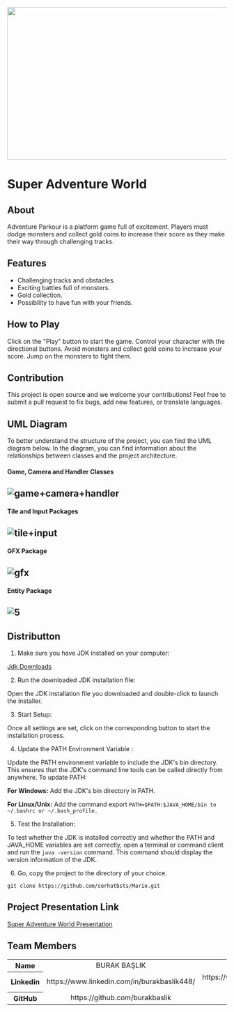 

<div align="center">
	<img height="350" width="750" src="https://github.com/serhatbsts/Mario/assets/88744471/abe160f7-da94-4c38-bdc5-4fb8b8e1e53c"  />
</div>

# **Super Adventure World**

## **About**
Adventure Parkour is a platform game full of excitement. Players must dodge monsters and collect gold coins to increase their score as they make their way through challenging tracks.

## **Features**
* Challenging tracks and obstacles.
* Exciting battles full of monsters.
* Gold collection.
* Possibility to have fun with your friends.

## **How to Play**
Click on the "Play" button to start the game. Control your character with the directional buttons. Avoid monsters and collect gold coins to increase your score. Jump on the monsters to fight them.

  

## **Contribution**
This project is open source and we welcome your contributions! Feel free to submit a pull request to fix bugs, add new features, or translate languages.

## **UML Diagram**

To better understand the structure of the project, you can find the UML diagram below. In the diagram, you can find information about the relationships between classes and the project architecture.

#### **Game, Camera and Handler Classes**

![game+camera+handler](https://github.com/serhatbsts/Mario/assets/88744471/8b61cac0-40a7-45e9-84e7-82957e87f2bb)
---
#### **Tile and Input Packages**
![tile+input](https://github.com/serhatbsts/Mario/assets/88744471/41da3f05-266d-49e0-b5e1-a6c82e670f90)
---
#### **GFX Package**
![gfx](https://github.com/serhatbsts/Mario/assets/88744471/fc8cf47a-f5e9-4732-83cf-8fa6821c35af)
---
#### **Entity Package**
![5](https://github.com/serhatbsts/Mario/assets/88744471/f754a92f-6791-4f83-8a03-fe1e9eced64a)
---


## **Distributton**
1. Make sure you have JDK installed on your computer:

[Jdk Downloads](https://www.oracle.com/tr/java/technologies/downloads/)

2. Run the downloaded JDK installation file:
 
Open the JDK installation file you downloaded and double-click to launch the installer.

3. Start Setup:

Once all settings are set, click on the corresponding button to start the installation process.

4. Update the PATH Environment Variable :
   
Update the PATH environment variable to include the JDK's bin directory. This ensures that the JDK's command line tools can be called directly from anywhere. To update PATH:

**For Windows:** Add the JDK's bin directory in PATH.

**For Linux/Unix:** Add the command export ```PATH=$PATH:$JAVA_HOME/bin to ~/.bashrc or ~/.bash_profile.```

5. Test the Installation:
   
To test whether the JDK is installed correctly and whether the PATH and JAVA_HOME variables are set correctly, open a terminal or command client and run the ```java -version``` command. This command should display the version information of the JDK.

6. Go, copy the project to the directory of your choice.
```
git clone https://github.com/serhatbsts/Mario.git
```

## **Project Presentation Link**
[Super Adventure World Presentation](https://www.canva.com/design/DAF4b5H6dQ0/C34zzjuJ-EdwMD5ULDWr0A/edit?utm_content=DAF4b5H6dQ0&utm_campaign=designshare&utm_medium=link2&utm_source=sharebutton)

## **Team Members**
<div align="center">
<table width="100%">
    <thead>
    </thead>
    <tbody>
    <tr>
        <th>Name</th>
        <td width="100" align="center">BURAK BAŞLIK</td>
        <td width="100" align="center">BERTAN SEZGİN</td>
        <td width="100" align="center">SERHAT BEŞTAŞ</td>
    </tr>
    <tr>
        <th>Linkedin</th>
        <td width="150" align="center">
            https://www.linkedin.com/in/burakbaslik448/<br>
        </td>
        <td width="150" align="center">
           https://www.linkedin.com/in/bertan-sezgin/<br>
        </td>
        <td width="150" align="center">
           https://www.linkedin.com/in/serhatbestas/<br>
        </td>
    </tr>
    <tr>
       <th>GitHub</th>
        <td width="150" align="center">
            https://github.com/burakbaslik <br>
        </td>
        <td width="150" align="center">
           https://github.com/<br>
        </td>
        <td width="150" align="center">
         https://github.com/serhatbsts <br>
        </td>
     </tr>
    </tbody>
</table>
</div>

